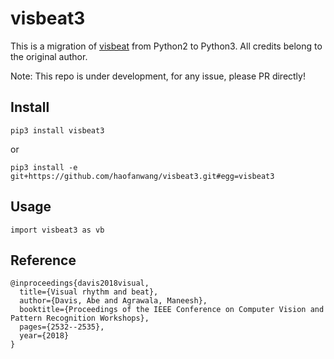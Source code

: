 # visbeat3

This is a migration of [visbeat](http://abedavis.com/visualbeat/) from Python2 to Python3. All credits belong to the original author.

Note: This repo is under development, for any issue, please PR directly!

## Install

```
pip3 install visbeat3
```

or

```
pip3 install -e git+https://github.com/haofanwang/visbeat3.git#egg=visbeat3
```

## Usage

```
import visbeat3 as vb
```

## Reference
```
@inproceedings{davis2018visual,
  title={Visual rhythm and beat},
  author={Davis, Abe and Agrawala, Maneesh},
  booktitle={Proceedings of the IEEE Conference on Computer Vision and Pattern Recognition Workshops},
  pages={2532--2535},
  year={2018}
}
```
